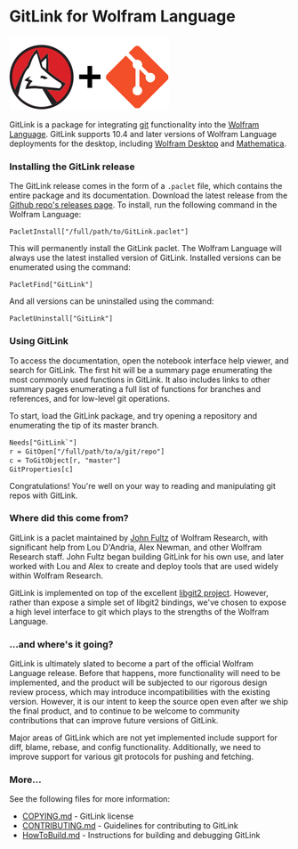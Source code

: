 
# GitLink for Wolfram Language

![GitLinkLogo](logo.png)

GitLink is a package for integrating [git](https://git-scm.com/) functionality into the [Wolfram Language](https://www.wolfram.com/language/). GitLink supports 10.4 and later versions of Wolfram Language deployments for the desktop, including [Wolfram Desktop](https://www.wolfram.com/desktop/) and [Mathematica](https://www.wolfram.com/mathematica/).

### Installing the GitLink release

The GitLink release comes in the form of a `.paclet` file, which contains the entire package and its documentation. Download the latest release from the [Github repo's releases page](https://github.com/WolframResearch/GitLink/releases). To install, run the following command in the Wolfram Language:

    PacletInstall["/full/path/to/GitLink.paclet"]

This will permanently install the GitLink paclet. The Wolfram Language will always use the latest installed version of GitLink. Installed versions can be enumerated using the command:

    PacletFind["GitLink"]

And all versions can be uninstalled using the command:

    PacletUninstall["GitLink"]

### Using GitLink

To access the documentation, open the notebook interface help viewer, and search for GitLink. The first hit will be a summary page enumerating the most commonly used functions in GitLink. It also includes links to other summary pages enumerating a full list of functions for branches and references, and for low-level git operations.

To start, load the GitLink package, and try opening a repository and enumerating the tip of its master branch.

    Needs["GitLink`"]
    r = GitOpen["/full/path/to/a/git/repo"]
    c = ToGitObject[r, "master"]
    GitProperties[c]

Congratulations! You're well on your way to reading and manipulating git repos with GitLink.

### Where did this come from?

GitLink is a paclet maintained by [John Fultz](https://github.com/jfultz) of Wolfram Research, with significant help from Lou D'Andria, Alex Newman, and other Wolfram Research staff.  John Fultz began building GitLink for his own use, and later worked with Lou and Alex to create and deploy tools that are used widely within Wolfram Research.

GitLink is implemented on top of the excellent [libgit2 project](https://libgit2.github.com/). However, rather than expose a simple set of libgit2 bindings, we've chosen to expose a high level interface to git which plays to the strengths of the Wolfram Language.

### ...and where's it going?

GitLink is ultimately slated to become a part of the official Wolfram Language release. Before that happens, more functionality will need to be implemented, and the product will be subjected to our rigorous design review process, which may introduce incompatibilities with the existing version. However, it is our intent to keep the source open even after we ship the final product, and to continue to be welcome to community contributions that can improve future versions of GitLink.

Major areas of GitLink which are not yet implemented include support for diff, blame, rebase, and config functionality. Additionally, we need to improve support for various git protocols for pushing and fetching.

### More...

See the following files for more information:

* [COPYING.md](COPYING.md) - GitLink license
* [CONTRIBUTING.md](CONTRIBUTING.md) - Guidelines for contributing to GitLink
* [HowToBuild.md](HowToBuild.md) - Instructions for building and debugging GitLink
